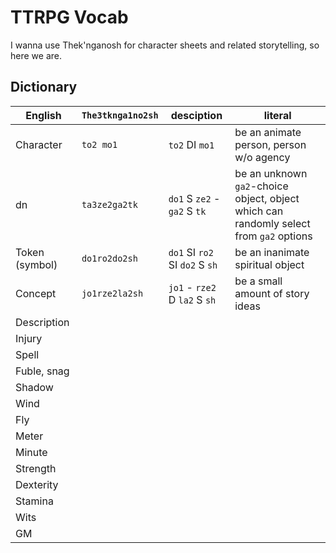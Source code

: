 # TTRPG Vocab
I wanna use Thek'nganosh for character sheets and related storytelling, so here we are.

## Dictionary
English | `The3tknga1no2sh` | desciption | literal
-|-|-|-
Character | `to2 mo1` | `to2` DI `mo1` | be an animate person, person w/o agency
dn | `ta3ze2ga2tk` | `do1` S `ze2` \- `ga2` S `tk` | be an unknown `ga2`-choice object, object which can randomly select from `ga2` options
Token (symbol) | `do1ro2do2sh` | `do1` SI `ro2` SI `do2` S `sh` | be an inanimate spiritual object
Concept | `jo1rze2la2sh` | `jo1` \- `rze2` D `la2` S `sh` | be a small amount of story ideas
Description | 
Injury |
Spell |
Fuble, snag |
Shadow | 
Wind | 
Fly | 
Meter |
Minute |
Strength |
Dexterity |
Stamina |
Wits |
GM | 